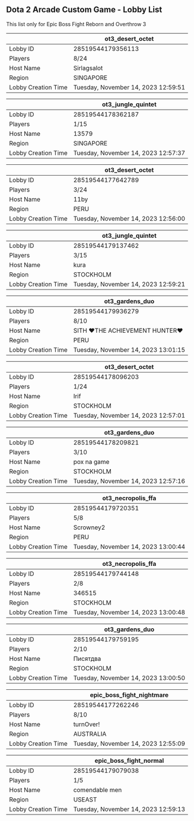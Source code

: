 ## Dota 2 Arcade Custom Game - Lobby List

This list only for Epic Boss Fight Reborn and Overthrow 3

|  | ot3_desert_octet |
| ------ | ------ |
| Lobby ID | 28519544179356113 |
| Players | 8/24 |
| Host Name | Sirlagsalot |
| Region | SINGAPORE |
| Lobby Creation Time | Tuesday, November 14, 2023 12:59:51 |


|  | ot3_jungle_quintet |
| ------ | ------ |
| Lobby ID | 28519544178362187 |
| Players | 1/15 |
| Host Name | 13579 |
| Region | SINGAPORE |
| Lobby Creation Time | Tuesday, November 14, 2023 12:57:37 |


|  | ot3_desert_octet |
| ------ | ------ |
| Lobby ID | 28519544177642789 |
| Players | 3/24 |
| Host Name | 11by |
| Region | PERU |
| Lobby Creation Time | Tuesday, November 14, 2023 12:56:00 |


|  | ot3_jungle_quintet |
| ------ | ------ |
| Lobby ID | 28519544179137462 |
| Players | 3/15 |
| Host Name | kura |
| Region | STOCKHOLM |
| Lobby Creation Time | Tuesday, November 14, 2023 12:59:21 |


|  | ot3_gardens_duo |
| ------ | ------ |
| Lobby ID | 28519544179936279 |
| Players | 8/10 |
| Host Name | SITH ♥THE ACHIEVEMENT HUNTER♥ |
| Region | PERU |
| Lobby Creation Time | Tuesday, November 14, 2023 13:01:15 |


|  | ot3_desert_octet |
| ------ | ------ |
| Lobby ID | 28519544178096203 |
| Players | 1/24 |
| Host Name | Irif |
| Region | STOCKHOLM |
| Lobby Creation Time | Tuesday, November 14, 2023 12:57:01 |


|  | ot3_gardens_duo |
| ------ | ------ |
| Lobby ID | 28519544178209821 |
| Players | 3/10 |
| Host Name | pox na game |
| Region | STOCKHOLM |
| Lobby Creation Time | Tuesday, November 14, 2023 12:57:16 |


|  | ot3_necropolis_ffa |
| ------ | ------ |
| Lobby ID | 28519544179720351 |
| Players | 5/8 |
| Host Name | Scrowney2 |
| Region | PERU |
| Lobby Creation Time | Tuesday, November 14, 2023 13:00:44 |


|  | ot3_necropolis_ffa |
| ------ | ------ |
| Lobby ID | 28519544179744148 |
| Players | 2/8 |
| Host Name | 346515 |
| Region | STOCKHOLM |
| Lobby Creation Time | Tuesday, November 14, 2023 13:00:48 |


|  | ot3_gardens_duo |
| ------ | ------ |
| Lobby ID | 28519544179759195 |
| Players | 2/10 |
| Host Name | Писятдва |
| Region | STOCKHOLM |
| Lobby Creation Time | Tuesday, November 14, 2023 13:00:50 |


|  | epic_boss_fight_nightmare |
| ------ | ------ |
| Lobby ID | 28519544177262246 |
| Players | 8/10 |
| Host Name | turnOver! |
| Region | AUSTRALIA |
| Lobby Creation Time | Tuesday, November 14, 2023 12:55:09 |


|  | epic_boss_fight_normal |
| ------ | ------ |
| Lobby ID | 28519544179079038 |
| Players | 1/5 |
| Host Name | comendable men |
| Region | USEAST |
| Lobby Creation Time | Tuesday, November 14, 2023 12:59:13 |


